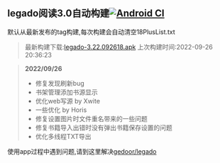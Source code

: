 ## legado阅读3.0自动构建[![Android CI](https://github.com/10bits/gedoor-Build/workflows/Android%20CI/badge.svg)](https://github.com/10bits/gedoor-Build/actions)

默认从最新发布的tag构建,每次构建会自动清空18PlusList.txt

> 最新构建下载:[legado-3.22.092618.apk](https://github.com/crby2333/gedoor-Build/releases/download/legado-3.22.092618/legado-3.22.092618.apk) 上次构建时间:2022-09-26 20:36:23
<!--start-->
> **2022/09/26**
> 
> * 修复发现刷新bug
> * 书架管理添加书源显示
> * 优化web写源 by Xwite
> * 一些优化 by Horis
> * 修复设置图片时文件重名带来的一些问题
> * 修复书籍导入出错时没有弹出书籍保存设置的问题
> * 优化多线程TXT导出
<!--end-->
  
使用app过程中遇到问题,请到这里解决[gedoor/legado](https://github.com/gedoor/legado/issues)

